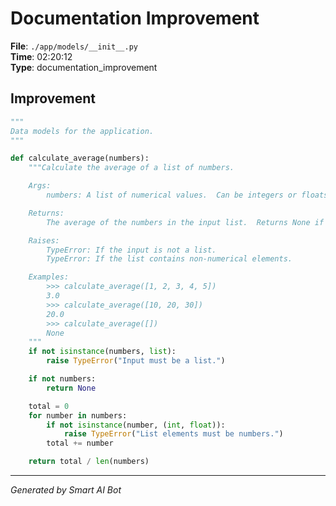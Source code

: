 # Documentation Improvement

**File**: `./app/models/__init__.py`  
**Time**: 02:20:12  
**Type**: documentation_improvement

## Improvement

```python
"""
Data models for the application.
""" 

def calculate_average(numbers):
    """Calculate the average of a list of numbers.

    Args:
        numbers: A list of numerical values.  Can be integers or floats.  Must not be empty.

    Returns:
        The average of the numbers in the input list.  Returns None if the input list is empty.

    Raises:
        TypeError: If the input is not a list.
        TypeError: If the list contains non-numerical elements.

    Examples:
        >>> calculate_average([1, 2, 3, 4, 5])
        3.0
        >>> calculate_average([10, 20, 30])
        20.0
        >>> calculate_average([])
        None
    """
    if not isinstance(numbers, list):
        raise TypeError("Input must be a list.")

    if not numbers:
        return None

    total = 0
    for number in numbers:
        if not isinstance(number, (int, float)):
            raise TypeError("List elements must be numbers.")
        total += number

    return total / len(numbers)
```

---
*Generated by Smart AI Bot*
